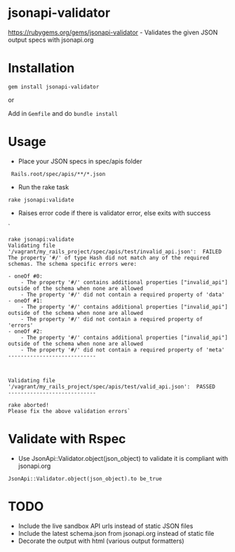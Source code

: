 # jsonapi-validator

https://rubygems.org/gems/jsonapi-validator - Validates the given JSON output specs with jsonapi.org

# Installation 

`gem install jsonapi-validator` 

or 

Add in `Gemfile` and do `bundle install`

# Usage 

- Place your JSON specs in spec/apis  folder

` Rails.root/spec/apis/**/*.json`

- Run the rake task 

`rake jsonapi:validate `

- Raises error code if there is validator error, else exits with success

`

    rake jsonapi:validate 
    Validating file '/vagrant/my_rails_project/spec/apis/test/invalid_api.json':  FAILED
    The property '#/' of type Hash did not match any of the required schemas. The schema specific errors were:
    
    - oneOf #0:
        - The property '#/' contains additional properties ["invalid_api"] outside of the schema when none are allowed
        - The property '#/' did not contain a required property of 'data'
    - oneOf #1:
        - The property '#/' contains additional properties ["invalid_api"] outside of the schema when none are allowed
        - The property '#/' did not contain a required property of 'errors'
    - oneOf #2:
        - The property '#/' contains additional properties ["invalid_api"] outside of the schema when none are allowed
        - The property '#/' did not contain a required property of 'meta'
    ----------------------------
    
    
    
    Validating file '/vagrant/my_rails_project/spec/apis/test/valid_api.json':  PASSED
    ----------------------------
    
    rake aborted!
    Please fix the above validation errors`


# Validate with Rspec

- Use JsonApi::Validator.object(json_object) to validate it is compliant with jsonapi.org

` JsonApi::Validator.object(json_object).to be_true `
    
# TODO

- Include the live sandbox API urls instead of static JSON files
- Include the latest schema.json from jsonapi.org instead of static file
- Decorate the output with html (various output formatters)
